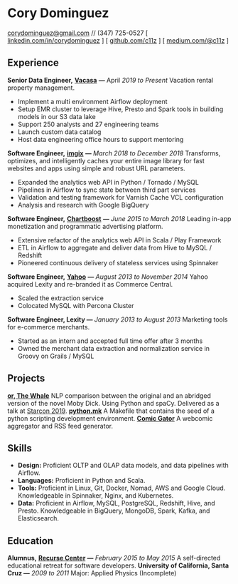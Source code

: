 # Cory Dominguez
corydominguez@gmail.com // (347) 725-0527
[ [linkedin.com/in/corydominguez](https://www.linkedin.com/in/corydominguez) ] [ [github.com/c11z](https://github.com/c11z) ] [ [medium.com/@c11z](https://medium.com/@c11z) ]

## Experience

**Senior Data Engineer,** [**Vacasa**](https://vacasa.com) **—** April *2019 to Present*
Vacation rental property management.

- Implement a multi environment Airflow deployment
- Setup EMR cluster to leverage Hive, Presto and Spark tools in building models in our S3 data lake
- Support 250 analysts and 27 engineering teams
- Launch custom data catalog
- Host data engineering office hours to support mentoring

**Software Engineer,** [**imgix**](https://www.imgix.com/) **—** *March 2018 to December 2018*
Transforms, optimizes, and intelligently caches your entire image library for fast websites and apps using simple and robust URL parameters.

- Expanded the analytics web API in Python / Tornado / MySQL
- Pipelines in Airflow to sync state between third part services 
- Validation and testing framework for Varnish Cache VCL configuration
- Analysis and research with Google BigQuery

**Software Engineer,** [**Chartboost**](https://chartboost.com) **—** *June 2015 to March 2018*
Leading in-app monetization and programmatic advertising platform.

- Extensive refactor of the analytics web API in Scala / Play Framework
- ETL in Airflow to aggregate and deliver data from Hive to MySQL / Redshift
- Pioneered continuous delivery of stateless services using Spinnaker

**Software Engineer,** [**Yahoo**](https://commercecentral.luminate.com/) **—** *August 2013 to November 2014*
Yahoo acquired Lexity and re-branded it as Commerce Central. 

- Scaled the extraction service
- Colocated MySQL with Percona Cluster

**Software Engineer, Lexity —** *January 2013 to August 2013*
Marketing tools for e-commerce merchants.

- Started as an intern and accepted full time offer after 3 months
- Owned the merchant data extraction and normalization service in Groovy on Grails / MySQL
## Projects

[**or, The Whale**](https://github.com/c11z/or-the-whale)
NLP comparison between the original and an abridged version of the novel Moby Dick. Using Python and spaCy. Delivered as a talk at [Starcon 2019](https://starcon.io/talks/#or-the-whale). 
[**python.mk**](https://github.com/c11z/python-mk)
A Makefile that contains the seed of a python scripting development environment.
[**Comic Gator**](https://github.com/c11z/comicgator)
A webcomic aggregator and RSS feed generator.

## Skills
- **Design:** Proficient OLTP and OLAP data models, and data pipelines with Airflow.
- **Languages:** Proficient in Python and Scala.
- **Tools:** Proficient in Linux, Git, Docker, Nomad, AWS and Google Cloud. Knowledgeable in Spinnaker, Nginx, and Kubernetes.
- **Data:** Proficient in Airflow, MySQL, PostgreSQL, Redshift, Hive, and Presto. Knowledgeable in BigQuery, MongoDB, Spark, Kafka, and Elasticsearch.
## Education

**Alumnus,** [**Recurse Center**](https://recurse.com) **—** *February 2015 to May 2015*
A self-directed educational retreat for software developers.
**University of California, Santa Cruz —** *2009 to 2011* 
Major: Applied Physics (Incomplete)

